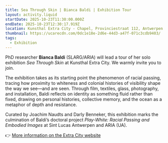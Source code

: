 ```yaml
---
title: Sea Through Skin | Bianca Baldi | Exhibition Tour
layout: activity.liquid
startDate: 2025-10-23T11:30:00.000Z
endDate: 2025-10-23T12:30:17.919Z
location: Kunsthal Extra City - Chapel, Provinciestraat 112, Antwerpen
thumbnail: https://ucarecdn.com/0dc1e18e-2d6e-44d3-a47f-071c3cdb9403/
tags:
  - Exhibition
---
```

PhD researcher **Bianca Baldi** (SLARG/ARIA) will lead a tour of her solo exhibition *Sea Through Skin* at Kunsthal Extra City. We warmly invite you to join.

The exhibition takes as its starting point the phenomenon of racial passing, tracing how proximity to whiteness and colonial histories of visibility shape the way we see—and are seen. Through film, textiles, glass, photography, and installation, Baldi reflects on identity as something fluid rather than fixed, drawing on personal histories, collective memory, and the ocean as a metaphor of depth and resistance.

Curated by Joachim Naudts and Darly Benneker, this exhibition marks the culmination of Baldi’s doctoral project *Play-White: Racial Passing and Embodied Images* at Sint Lucas Antwerpen and ARIA (UA).

👉 [More information on the Extra City website](https://extracitykunsthal.be/en/exhibitions/sea-through-skin)